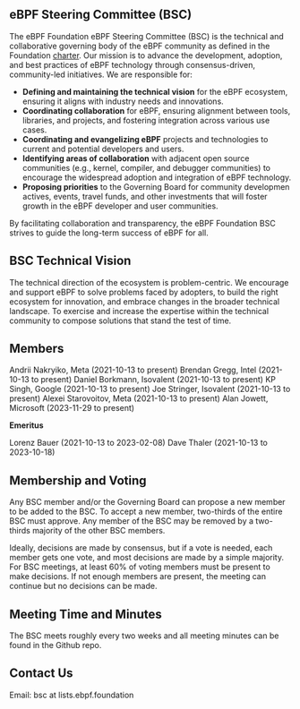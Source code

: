 ## **eBPF Steering Committee (BSC)**

The eBPF Foundation eBPF Steering Committee (BSC) is the technical and collaborative governing body of the eBPF community as defined in the Foundation [charter](https://ebpf.foundation/charter/). Our mission is to advance the development, adoption, and best practices of eBPF technology through consensus-driven, community-led initiatives. We are responsible for:

* **Defining and maintaining the technical vision** for the eBPF ecosystem, ensuring it aligns with industry needs and innovations.
* **Coordinating collaboration** for eBPF, ensuring alignment between tools, libraries, and projects, and fostering integration across various use cases.
* **Coordinating and evangelizing eBPF** projects and technologies to current and potential developers and users.
* **Identifying areas of collaboration** with adjacent open source communities (e.g., kernel, compiler, and debugger communities) to encourage the widespread adoption and integration of eBPF technology.
* **Proposing priorities** to the Governing Board for community developmen actives, events, travel funds, and other investments that will foster growth in the eBPF developer and user communities.

By facilitating collaboration and transparency, the eBPF Foundation BSC strives to guide the long-term success of eBPF for all.

## **BSC Technical Vision**

The technical direction of the ecosystem is problem-centric. We encourage and support eBPF to solve problems faced by adopters, to build the right ecosystem for innovation, and embrace changes in the broader technical landscape. To exercise and increase the expertise within the technical community to compose solutions that stand the test of time.

## **Members**

Andrii Nakryiko, Meta (2021-10-13 to present)
Brendan Gregg, Intel (2021-10-13 to present)
Daniel Borkmann, Isovalent (2021-10-13 to present)
KP Singh, Google (2021-10-13 to present)
Joe Stringer, Isovalent (2021-10-13 to present)
Alexei Starovoitov, Meta (2021-10-13 to present)
Alan Jowett, Microsoft (2023-11-29 to present)

**Emeritus**

Lorenz Bauer (2021-10-13 to 2023-02-08)
Dave Thaler (2021-10-13 to 2023-10-18)


## **Membership and Voting**

Any BSC member and/or the Governing Board can propose a new member to be added to the BSC. To accept a new member, two-thirds of the entire BSC must approve. Any member of the BSC may be removed by a two-thirds majority of the other BSC members.

Ideally, decisions are made by consensus, but if a vote is needed, each member gets one vote, and most decisions are made by a simple majority. For BSC meetings, at least 60% of voting members must be present to make decisions. If not enough members are present, the meeting can continue but no decisions can be made.

## **Meeting Time and Minutes**

The BSC meets roughly every two weeks and all meeting minutes can be found in the Github repo.

## **Contact Us**

Email: bsc at lists.ebpf.foundation
